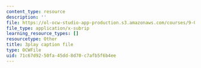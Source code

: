```yaml
---
content_type: resource
description: ''
file: https://ol-ocw-studio-app-production.s3.amazonaws.com/courses/9-00sc-introduction-to-psychology-fall-2011/71c67d9250fa45dd8d70c7afb5f6b4ee_2fbrl6WoIyo.srt
file_type: application/x-subrip
learning_resource_types: []
resourcetype: Other
title: 3play caption file
type: OCWFile
uid: 71c67d92-50fa-45dd-8d70-c7afb5f6b4ee
---
```

